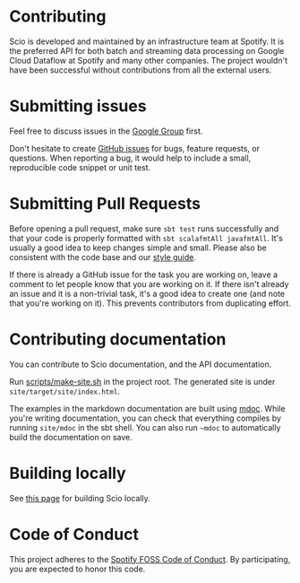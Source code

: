 Contributing
============

Scio is developed and maintained by an infrastructure team at Spotify. It is the preferred API for both batch and streaming data processing on Google Cloud Dataflow at Spotify and many other companies. The project wouldn't have been successful without contributions from all the external users.

# Submitting issues

Feel free to discuss issues in the [Google Group](https://groups.google.com/forum/#!forum/scio-users) first.

Don't hesitate to create [GitHub issues](https://github.com/spotify/scio/issues) for bugs, feature requests, or questions. When reporting a bug, it would help to include a small, reproducible code snippet or unit test.

# Submitting Pull Requests

Before opening a pull request, make sure `sbt test` runs successfully and that your code is properly formatted with  `sbt scalafmtAll javafmtAll`. It's usually a good idea to keep changes simple and small. Please also be consistent with the code base and our [style guide](https://spotify.github.io/scio/dev/Style-Guide.html).

If there is already a GitHub issue for the task you are working on, leave a comment to let people know that you are working on it. If there isn't already an issue and it is a non-trivial task, it's a good idea to create one (and note that you're working on it). This prevents contributors from duplicating effort.

# Contributing documentation

You can contribute to Scio documentation, and the API documentation.

Run [scripts/make-site.sh](scripts/make-site.sh) in the project root. The generated site is under `site/target/site/index.html`.

The examples in the markdown documentation are built using [mdoc](https://scalameta.org/mdoc/).
While you're writing documentation, you can check that everything compiles by running `site/mdoc` in the sbt shell.
You can also run `~mdoc` to automatically build the documentation on save.

# Building locally

See [this page](https://spotify.github.io/scio/dev/build.html) for building Scio locally.

# Code of Conduct

This project adheres to the [Spotify FOSS Code of Conduct][code-of-conduct]. By participating, you are expected to honor this code.

[code-of-conduct]: https://github.com/spotify/scio/blob/master/CODE_OF_CONDUCT.md
